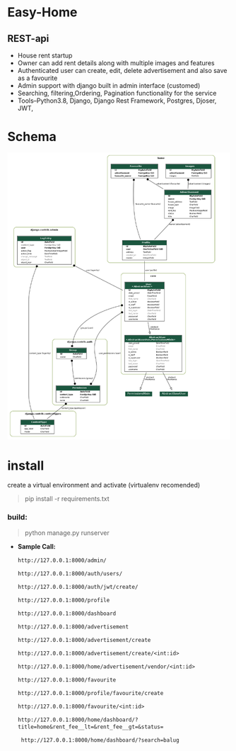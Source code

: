 # Easy-Home
## REST-api

* House rent startup
* Owner can add rent details along with multiple images and features
* Authenticated user can create, edit, delete advertisement and also save as a favourite
* Admin support with django built in admin interface (customed) 
* Searching, filtering,Ordering, Pagination functionality for the service
* Tools–Python3.8, Django, Django Rest Framework, Postgres, Djoser, JWT,
<!-- * demo b-kash payment integrated -->


# Schema
![alt text](home.png?raw=true)

# install
create a virtual environment and activate (virtualenv recomended)
> pip install -r requirements.txt

### build:
>python manage.py runserver



* **Sample Call:**

    ```
    http://127.0.0.1:8000/admin/
    ```

    ```
    http://127.0.0.1:8000/auth/users/
    ```

    ```
    http://127.0.0.1:8000/auth/jwt/create/
    ```

    ```
    http://127.0.0.1:8000/profile
    ```
    
    ```
    http://127.0.0.1:8000/dashboard
    ```
    
    ```
    http://127.0.0.1:8000/advertisement
    ```

    ```
    http://127.0.0.1:8000/advertisement/create
    ```

    ```
    http://127.0.0.1:8000/advertisement/create/<int:id>
    ```

    ```
    http://127.0.0.1:8000/home/advertisement/vendor/<int:id>
    ```
    
    ```
    http://127.0.0.1:8000/favourite
    ```
    
    ```
    http://127.0.0.1:8000/profile/favourite/create
    ```
    
    ```
    http://127.0.0.1:8000/favourite/<int:id>
    ```

    ```
    http://127.0.0.1:8000/home/dashboard/?title=home&rent_fee__lt=&rent_fee__gt=&status= 
    ```

    ```
     http://127.0.0.1:8000/home/dashboard/?search=balug
    ```
